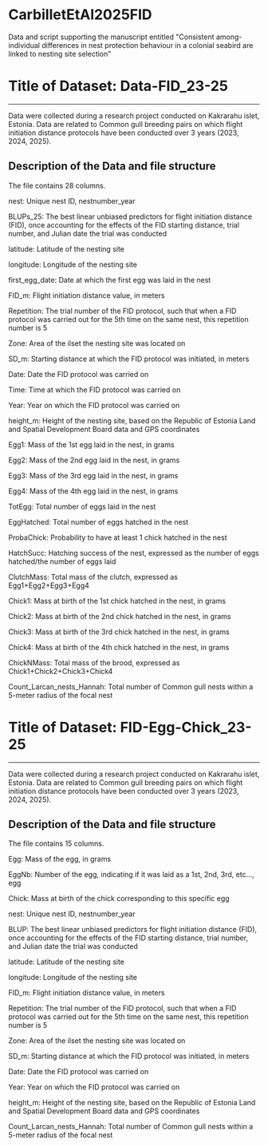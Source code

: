 # CarbilletEtAl2025FID
Data and script supporting the manuscript entitled "Consistent among-individual differences in nest protection behaviour in a colonial seabird are linked to nesting site selection"

# Title of Dataset: Data-FID_23-25
---

Data were collected during a research project conducted on Kakrarahu islet, Estonia. Data are related to Common gull breeding pairs on which flight initiation distance protocols have been conducted over 3 years (2023, 2024, 2025).

## Description of the Data and file structure

The file contains 28 columns.

nest: Unique nest ID, nestnumber_year

BLUPs_25: The best linear unbiased predictors for flight initiation distance (FID), once accounting for the effects of the FID starting distance, trial number, and Julian date the trial was conducted

latitude: Latitude of the nesting site

longitude: Longitude of the nesting site

first_egg_date: Date at which the first egg was laid in the nest

FID_m: Flight initiation distance value, in meters

Repetition: The trial number of the FID protocol, such that when a FID protocol was carried out for the 5th time on the same nest, this repetition number is 5

Zone: Area of the ilset the nesting site was located on

SD_m: Starting distance at which the FID protocol was initiated, in meters

Date: Date the FID protocol was carried on

Time: Time at which the FID protocol was carried on

Year: Year on which the FID protocol was carried on

height_m: Height of the nesting site, based on the Republic of Estonia Land and Spatial Development Board data and GPS coordinates

Egg1: Mass of the 1st egg laid in the nest, in grams

Egg2: Mass of the 2nd egg laid in the nest, in grams

Egg3: Mass of the 3rd egg laid in the nest, in grams

Egg4: Mass of the 4th egg laid in the nest, in grams

TotEgg: Total number of eggs laid in the nest

EggHatched: Total number of eggs hatched in the nest

ProbaChick: Probability to have at least 1 chick hatched in the nest

HatchSucc: Hatching success of the nest, expressed as the number of eggs hatched/the number of eggs laid

ClutchMass: Total mass of the clutch, expressed as Egg1+Egg2+Egg3+Egg4

Chick1: Mass at birth of the 1st chick hatched in the nest, in grams

Chick2: Mass at birth of the 2nd chick hatched in the nest, in grams

Chick3: Mass at birth of the 3rd chick hatched in the nest, in grams

Chick4: Mass at birth of the 4th chick hatched in the nest, in grams

ChickNMass: Total mass of the brood, expressed as Chick1+Chick2+Chick3+Chick4

Count_Larcan_nests_Hannah: Total number of Common gull nests within a 5-meter radius of the focal nest

# Title of Dataset: FID-Egg-Chick_23-25
---

Data were collected during a research project conducted on Kakrarahu islet, Estonia. Data are related to Common gull breeding pairs on which flight initiation distance protocols have been conducted over 3 years (2023, 2024, 2025).

## Description of the Data and file structure

The file contains 15 columns.

Egg: Mass of the egg, in grams

EggNb: Number of the egg, indicating if it was laid as a 1st, 2nd, 3rd, etc..., egg

Chick: Mass at birth of the chick corresponding to this specific egg

nest: Unique nest ID, nestnumber_year

BLUP: The best linear unbiased predictors for flight initiation distance (FID), once accounting for the effects of the FID starting distance, trial number, and Julian date the trial was conducted

latitude: Latitude of the nesting site

longitude: Longitude of the nesting site

FID_m: Flight initiation distance value, in meters

Repetition: The trial number of the FID protocol, such that when a FID protocol was carried out for the 5th time on the same nest, this repetition number is 5

Zone: Area of the ilset the nesting site was located on

SD_m: Starting distance at which the FID protocol was initiated, in meters

Date: Date the FID protocol was carried on

Year: Year on which the FID protocol was carried on

height_m: Height of the nesting site, based on the Republic of Estonia Land and Spatial Development Board data and GPS coordinates

Count_Larcan_nests_Hannah: Total number of Common gull nests within a 5-meter radius of the focal nest
